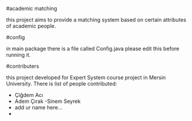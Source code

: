 #academic matching

this project aims to provide a matching system based on certain attributes of academic people.

#config

in main package there is a file called Config.java please edit this before running it.

#contributers

this project developed for Expert System course project in Mersin University.
There is list of people contributed:

- Çiğdem Acı
- Adem Çırak
-Sinem Seyrek
- add ur name here...
-